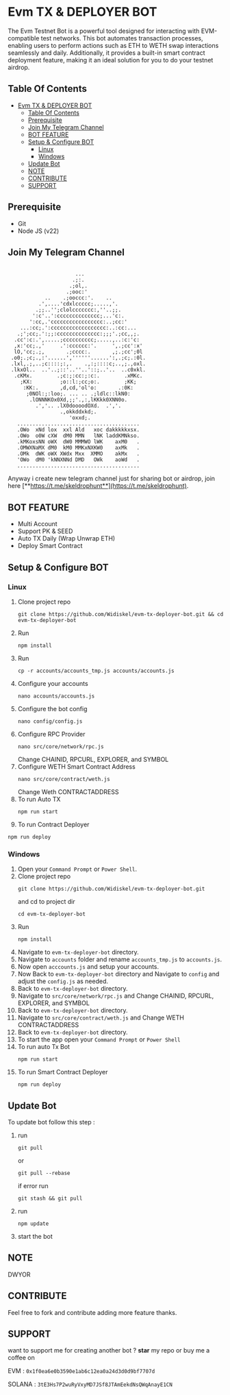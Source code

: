# Evm TX & DEPLOYER BOT
The Evm Testnet Bot is a powerful tool designed for interacting with EVM-compatible test networks. This bot automates transaction processes, enabling users to perform actions such as ETH to WETH swap interactions seamlessly and daily. Additionally, it provides a built-in smart contract deployment feature, making it an ideal solution for you to do your testnet airdrop.

## Table Of Contents
- [Evm TX \& DEPLOYER BOT](#evm-tx--deployer-bot)
  - [Table Of Contents](#table-of-contents)
  - [Prerequisite](#prerequisite)
  - [Join My Telegram Channel](#join-my-telegram-channel)
  - [BOT FEATURE](#bot-feature)
  - [Setup \& Configure BOT](#setup--configure-bot)
    - [Linux](#linux)
    - [Windows](#windows)
  - [Update Bot](#update-bot)
  - [NOTE](#note)
  - [CONTRIBUTE](#contribute)
  - [SUPPORT](#support)

## Prerequisite
- Git
- Node JS (v22)

## Join My Telegram Channel
```
                                                          
                      ...                                 
                     .;:.                                 
                    .;ol,.                                
                   .;ooc:'                                
            ..    .;ooccc:'.    ..                        
          .',....'cdxlccccc;.....,'.                      
         .;;..'';clolccccccc:,''..;;.                     
        ':c'..':cccccccccccccc;...'c:.                    
       ':cc,.'ccccccccccccccccc:..;cc:'                   
    ...:cc;.':cccccccccccccccccc:..:cc:...                
   .;';cc;.':;;:cccccccccccccc:;;;'.;cc,,;.               
  .cc':c:.',.....;cccccccccc;.....,..:c:'c:               
  ,x:'cc;.,'     .':cccccc:'.     ',.;cc':x'              
  lO,'cc;.;,       .;cccc:.       ,;.;cc';0l              
 .o0;.;c;.,:'......',''''''......':,.;c;.:0l.             
 .lxl,.;,..;c::::;:,.    .,:;::::c;..,;.,oxl.             
 .lkxOl..  ..'..;::'..''..'::;..'..  ..c0xkl.             
  .cKMx.        .;c:;:cc:;:c:.        .xMKc.              
    ;KX:         ;o::l:;cc;o:.        ;KK;                
     :KK:.       ,d,cd,'ol'o:       .:0K:                 
      ;0NOl:;:loo;. ... .. .;ldlc::lkN0:                  
       .lONNNKOx0Xd,;;'.,:,lKKkk0XNN0o.                   
         .','.. .lX0doooodOXd.  .','.                     
                 .,okkddxkd;.                             
                    'oxxd;.                               
   ........................................                              
   .OWo  xNd lox  xxl Ald   xoc dakkkkkxsx.              
   .OWo  o0W cXW  dM0 MMN   lNK laddKMNkso.               
   .kMKoxsNN oWX  dW0 MMMWO lWK    axM0   .                
   .OMWXNaMX dM0  kM0 MMKxNXKW0    axMk   .                 
   .OMk  dWK oWX XWdx Mxx  XMMO    akMx   .                 
   'OWo  dM0 'kNNXNNd DMD   OWk    aoWd   .                 
   ........................................

```           
                                              
                                              

Anyway i create new telegram channel just for sharing bot or airdrop, join here
[**https://t.me/skeldrophunt**](https://t.me/skeldrophunt).


## BOT FEATURE
- Multi Account 
- Support PK & SEED
- Auto TX Daily (Wrap Unwrap ETH)
- Deploy Smart Contract


## Setup & Configure BOT

### Linux
1. Clone project repo
   ```
   git clone https://github.com/Widiskel/evm-tx-deployer-bot.git && cd evm-tx-deployer-bot
   ```
2. Run
   ```
   npm install
   ```
3. Run
   ```
   cp -r accounts/accounts_tmp.js accounts/accounts.js
   ```
5. Configure your accounts
   ```
   nano accounts/accounts.js
   ```
6. Configure the bot config
    ```
   nano config/config.js
    ```
7. Configure RPC Provider
   ```
   nano src/core/network/rpc.js
   ```
   Change CHAINID, RPCURL, EXPLORER, and SYMBOL
8. Configure WETH Smart Contract Address
   ```
   nano src/core/contract/weth.js
   ```
   Change Weth CONTRACTADDRESS
9. To run Auto TX
   ```
   npm run start
   ```
10. To run Contract Deployer
   ```
   npm run deploy
   ```
   
### Windows
1. Open your `Command Prompt` or `Power Shell`.
2. Clone project repo
   ```
   git clone https://github.com/Widiskel/evm-tx-deployer-bot.git
   ```
   and cd to project dir
   ```
   cd evm-tx-deployer-bot
   ```
3. Run 
   ```
   npm install
   ```
5. Navigate to `evm-tx-deployer-bot` directory. 
6. Navigate to `accounts` folder and rename `accounts_tmp.js` to `accounts.js`.
7. Now open `acccounts.js` and setup your accounts. 
8. Now Back to `evm-tx-deployer-bot` directory and Navigate to `config` and adjust the `config.js` as needed.
9.  Back to `evm-tx-deployer-bot` directory.
10. Navigate to `src/core/network/rpc.js` and Change CHAINID, RPCURL, EXPLORER, and SYMBOL
11. Back to `evm-tx-deployer-bot` directory.
12. Navigate to `src/core/contract/weth.js` and Change WETH CONTRACTADDRESS
13. Back to `evm-tx-deployer-bot` directory.
14. To start the app open your `Command Prompt` or `Power Shell`
15. To run auto Tx Bot
    ```
    npm run start
    ```
16. To run Smart Contract Deployer
    ```
    npm run deploy
    ```

## Update Bot

To update bot follow this step :
1. run
   ```
   git pull
   ```
   or
   ```
   git pull --rebase
   ```
   if error run
   ```
   git stash && git pull
   ```
2. run
   ```
   npm update
   ```
2. start the bot


## NOTE
DWYOR

## CONTRIBUTE

Feel free to fork and contribute adding more feature thanks.

## SUPPORT

want to support me for creating another bot ?
**star** my repo or buy me a coffee on

EVM : `0x1f0ea6e0b3590e1ab6c12ea0a24d3d0d9bf7707d`

SOLANA : `3tE3Hs7P2wuRyVxyMD7JSf8JTAmEekdNsQWqAnayE1CN`
